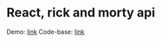 # React, rick and morty api

Demo: [link](https://linkqwd.github.io/react-rick-and-morty/)
Code-base: [link](https://github.com/linkqwd/react-rick-and-morty/tree/master/src)